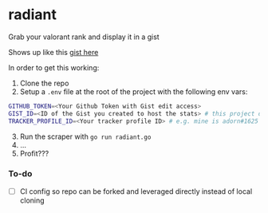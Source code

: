 # radiant

Grab your valorant rank and display it in a gist

Shows up like this [gist here](https://gist.github.com/chakrakan/f83781805df37a7ee3ee1186330d67c8)

In order to get this working:
1. Clone the repo
2. Setup a `.env` file at the root of the project with the following env vars:

```sh
GITHUB_TOKEN=<Your Github Token with Gist edit access>
GIST_ID=<ID of the Gist you created to host the stats> # this project does not setup a gist for you
TRACKER_PROFILE_ID=<Your tracker profile ID> # e.g. mine is adorn#1625
```

3. Run the scraper with `go run radiant.go`
4. ...
5. Profit???

### To-do

- [ ] CI config so repo can be forked and leveraged directly instead of local cloning
